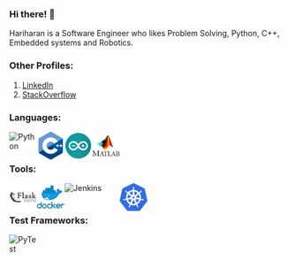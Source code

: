 ### Hi there! 👋

Hariharan is a Software Engineer who likes Problem Solving, Python, C++, Embedded systems and Robotics.

### Other Profiles:
1. [LinkedIn](https://www.linkedin.com/in/hariharanragothaman/)
2. [StackOverflow](https://stackoverflow.com/users/3555366/hariharanragothaman)

### Languages: 

[<img align="left" alt="Python" width="50" height="50" src="https://engineering.fb.com/wp-content/uploads/2016/05/2000px-Python-logo-notext.svg_.png"  />](https://docs.python.org/3/)           

[<img align="left" alt="cplusplus" width="50" height="50" src="https://raw.githubusercontent.com/github/explore/80688e429a7d4ef2fca1e82350fe8e3517d3494d/topics/cpp/cpp.png"  />](https://en.cppreference.com/w/)
[<img align="left" alt="Arduino" width="50" height="50" src="https://raw.githubusercontent.com/github/explore/80688e429a7d4ef2fca1e82350fe8e3517d3494d/topics/arduino/arduino.png"  />](https://www.arduino.cc/)
[<img align="left" alt="MATLAB" width="50" height="50" src="https://raw.githubusercontent.com/github/explore/80688e429a7d4ef2fca1e82350fe8e3517d3494d/topics/matlab/matlab.png"  />](https://www.mathworks.com/products/matlab.html)   
<br />

### Tools:  
[<img align="left" alt="Flask" width="50" height = "50" src="https://raw.githubusercontent.com/github/explore/80688e429a7d4ef2fca1e82350fe8e3517d3494d/topics/flask/flask.png" />](https://flask.palletsprojects.com/en/1.1.x/) 
[<img align="left" alt="Docker" width="50" height="50" src="https://raw.githubusercontent.com/github/explore/80688e429a7d4ef2fca1e82350fe8e3517d3494d/topics/docker/docker.png"  />](https://www.docker.com/)                                                                                                                

[<img align="left" alt="Jenkins" width="100" height="50" src="https://www.jenkins.io/images/logo-title-opengraph.png" />](https://www.jenkins.io/)                                    

[<img align="left" alt="Kubernetes" width="50" height="50" src="https://raw.githubusercontent.com/kubernetes/kubernetes/master/logo/logo.png" />](https://github.com/kubernetes/kubernetes)     
<br />


### Test Frameworks:
[<img align="left" alt="PyTest" width="50" height="50" src="https://docs.pytest.org/en/stable/_static/pytest1.png" />](https://docs.pytest.org/en/stable/)    
<br />

<!--
**hariharanragothaman/hariharanragothaman** is a ✨ _special_ ✨ repository because its `README.md` (this file) appears on your GitHub profile.

Here are some ideas to get you started:

- 🔭 I’m currently working on ...
- 🌱 I’m currently learning ...
- 👯 I’m looking to collaborate on ...
- 🤔 I’m looking for help with ...
- 💬 Ask me about ...
- 📫 How to reach me: ...
- 😄 Pronouns: ...
- ⚡ Fun fact: ...
-->
